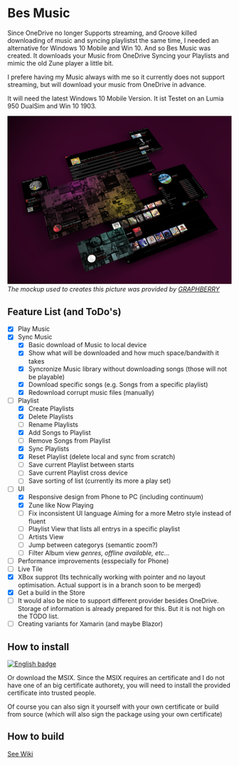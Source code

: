# Bes Music

Since  OneDrive no longer Supports streaming, and Groove killed downloading of music and syncing playlistst the same time,
I needed an alternative for Windows 10 Mobile and Win 10. And so Bes Music was created. It downloads your Music from OneDrive Syncing your Playlists and mimic the old Zune player a little bit.

I prefere having my Music always with me so it currently does not support streaming, but will download your music from OneDrive in advance.

It will need the latest Windows 10 Mobile Version. It ist Testet on an Lumia 950 DualSim and Win 10 1903.


![Mockup](description/Mockup.png)  
*The mockup used to creates this picture was provided by [GRAPHBERRY](https://www.graphberry.com/item/web-screens-psd-mockup)*

 
## Feature List (and ToDo's)
 
  - [x] Play Music
  - [x] Sync Music
    - [x] Basic download of Music to local device
    - [x] Show what will be downloaded and how much space/bandwith it takes
    - [x] Syncronize Music library without downloading songs (those will not be playable)
    - [x] Download specific songs (e.g. Songs from a specific playlist) 
    - [x] Redownload corrupt music files (manually) 
 - [ ] Playlist
    - [x] Create Playlists
    - [x] Delete Playlists
    - [ ] Rename Playlists
    - [x] Add Songs to Playlist
    - [ ] Remove Songs from Playlist
    - [x] Sync Playlists
    - [x] Reset Playlist (delete local and sync from scratch)
    - [ ] Save current Playlist between starts
    - [ ] Save current Playlist cross device
    - [ ] Save sorting of list (currently its more a play set)
 - [ ] UI
    - [x] Responsive design from Phone to PC (including continuum)
    - [x] Zune like Now Playing
    - [ ] Fix inconsistent UI language
          Aiming for a more Metro style instead of fluent
    - [ ] Playlist View that lists all entrys in a specific playlist
    - [ ] Artists View
    - [ ] Jump between categorys (semantic zoom?)
    - [ ] Filter Album view *genres, offline available, etc...*
 - [ ] Performance improvements (esspecially for Phone)
 - [ ] Live Tile
 - [x] XBox supprot (Its technically working with pointer and no layout optimisation. Actual support is in a branch soon to be merged)
 - [x] Get a build in the Store
 - [ ] It would also be nice to support different provider besides OneDrive. Storage of information is already prepared for this. But it is not high on the TODO list.
 - [ ] Creating variants for Xamarin (and maybe Blazor)
 
 ## How to install
 
<a href='//www.microsoft.com/store/apps/9plp7dbf6ljn?cid=storebadge&ocid=badge'><img src='https://developer.microsoft.com/en-us/store/badges/images/English_get-it-from-MS.png' alt='English badge' width='284' height='104' style='width: 284px; height: 104px;'/></a>

Or download the MSIX. 
 Since the MSIX requires an certificate and I do not have one of an big certificate authorety, you will need to install the provided certificate into trusted people.
 
 Of course you can also sign it yourself with your own certificate or build from source (which will also sign the package using your own certificate)
 
 
 ## How to build
 
 [See Wiki](https://github.com/LokiMidgard/WP10-Music-Player/wiki/How-to-build-this-repository)
